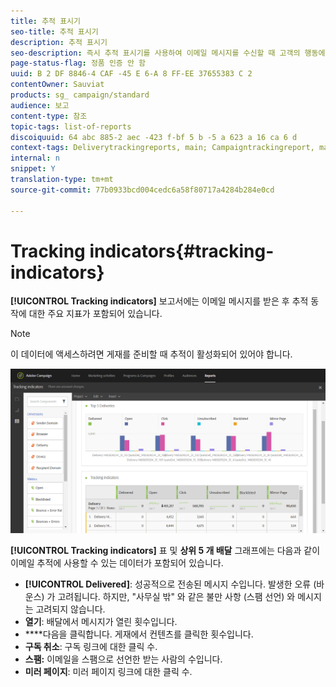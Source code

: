 ```yaml
---
title: 추적 표시기
seo-title: 추적 표시기
description: 추적 표시기
seo-description: 즉시 추적 표시기를 사용하여 이메일 메시지를 수신할 때 고객의 행동에 대해 알 수 있습니다.
page-status-flag: 정품 인증 안 함
uuid: B 2 DF 8846-4 CAF -45 E 6-A 8 FF-EE 37655383 C 2
contentOwner: Sauviat
products: sg_ campaign/standard
audience: 보고
content-type: 참조
topic-tags: list-of-reports
discoiquuid: 64 abc 885-2 aec -423 f-bf 5 b -5 a 623 a 16 ca 6 d
context-tags: Deliverytrackingreports, main; Campaigntrackingreport, main; Programtrackingreport, main
internal: n
snippet: Y
translation-type: tm+mt
source-git-commit: 77b0933bcd004cedc6a58f80717a4284b284e0cd

---
```



# Tracking indicators{#tracking-indicators}

**[!UICONTROL Tracking indicators]** 보고서에는 이메일 메시지를 받은 후 추적 동작에 대한 주요 지표가 포함되어 있습니다.

>[!NOTE]
>
>이 데이터에 액세스하려면 게재를 준비할 때 추적이 활성화되어 있어야 합니다.

![](assets/delivery_reports_2.png)

**[!UICONTROL Tracking indicators]** 표 및 **상위 5 개 배달** 그래프에는 다음과 같이 이메일 추적에 사용할 수 있는 데이터가 포함되어 있습니다.

* **[!UICONTROL Delivered]**: 성공적으로 전송된 메시지 수입니다. 발생한 오류 (바운스) 가 고려됩니다. 하지만, "사무실 밖" 와 같은 불만 사항 (스팸 선언) 와 메시지는 고려되지 않습니다.
* **열기**: 배달에서 메시지가 열린 횟수입니다.
* ****&#x200B;다음을 클릭합니다. 게재에서 컨텐츠를 클릭한 횟수입니다.
* **구독 취소**: 구독 링크에 대한 클릭 수.
* **스팸:** 이메일을 스팸으로 선언한 받는 사람의 수입니다.
* **미러 페이지**: 미러 페이지 링크에 대한 클릭 수.

